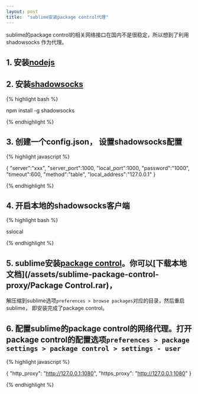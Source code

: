```yaml
---
layout: post
title:  "sublime安装package control代理"
---
```


sublime的package control的相关网络接口在国内不是很稳定，所以想到了利用shadowsocks
作为代理。

## 1. 安装[nodejs](https://nodejs.org/)

## 2. 安装[shadowsocks](https://www.npmjs.com/package/shadowsocks)

{% highlight bash %}

  npm install -g shadowsocks

{% endhighlight %}

## 3. 创建一个config.json， 设置shadowsocks配置

{% highlight javascript %}

{
    "server":"xxx",
    "server_port":1000,
    "local_port":1000,
    "password":"1000",
    "timeout":600,
    "method":"table",
    "local_address":"127.0.0.1"
}

{% endhighlight %}

## 4. 开启本地的shadowsocks客户端

{% highlight bash %}

  sslocal

{% endhighlight %}

## 5. sublime安装[package control](https://packagecontrol.io/)。你可以[下载本地文档](/assets/sublime-package-control-proxy/Package Control.rar)，
  解压缩到sublime选项``preferences > browse packages``对应的目录，然后重启sublime，
  即安装完成了package control。

## 6. 配置sublime的package control的网络代理。打开package control的配置选项``preferences > package settings > package control > settings - user``

{% highlight javascript %}

{
	"http_proxy": "http://127.0.0.1:1080",
	"https_proxy": "http://127.0.0.1:1080"
}

{% endhighlight %}
